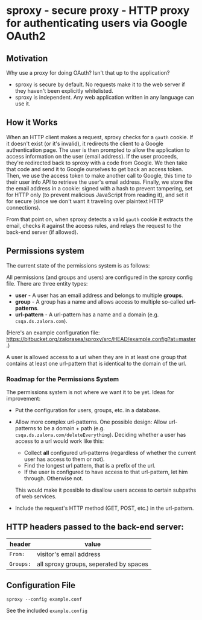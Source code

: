 # sproxy - secure proxy - HTTP proxy for authenticating users via Google OAuth2

## Motivation

Why use a proxy for doing OAuth? Isn't that up to the application?

 * sproxy is secure by default. No requests make it to the web server if they haven't been explicitly whitelisted.
 * sproxy is independent. Any web application written in any language can use it.

## How it Works

When an HTTP client makes a request, sproxy checks for a `gauth` cookie. If it doesn't exist (or it's invalid), it redirects the client to a Google authentication page. The user is then prompted to allow the application to access information on the user (email address). If the user proceeds, they're redirected back to sproxy with a code from Google. We then take that code and send it to Google ourselves to get back an access token. Then, we use the access token to make another call to Google, this time to their user info API to retrieve the user's email address. Finally, we store the the email address in a cookie: signed with a hash to prevent tampering, set for HTTP only (to prevent malicious JavaScript from reading it), and set it for secure (since we don't want it traveling over plaintext HTTP connections).

From that point on, when sproxy detects a valid `gauth` cookie it extracts the email, checks it against the access rules, and relays the request to the back-end server (if allowed).

## Permissions system

The current state of the permissions system is as follows:

All permissions (and groups and users) are configured in the sproxy config file. There are three entity types:

- **user** - A user has an email address and belongs to multiple **groups**.
- **group** - A group has a name and allows access to multiple so-called **url-patterns**.
- **url-pattern** - A url-pattern has a name and a domain (e.g. `csqa.ds.zalora.com`).

(Here's an example configuration file: https://bitbucket.org/zalorasea/sproxy/src/HEAD/example.config?at=master .)

A user is allowed access to a url when they are in at least one group that contains at least one url-pattern that is identical
to the domain of the url.

### Roadmap for the Permissions System

The permissions system is not where we want it to be yet. Ideas for improvement:

- Put the configuration for users, groups, etc. in a database.
- Allow more complex url-patterns. One possible design: Allow url-patterns to be
  a domain + path (e.g. `csqa.ds.zalora.com/deleteEverything`). Deciding whether a user
  has access to a url would work like this:
  
    - Collect **all** configured url-patterns (regardless of whether the current user 
      has access to them or not).
    - Find the longest url pattern, that is a prefix of the url.
    - If the user is configured to have access to that url-pattern, let him through. Otherwise not.

  This would make it possible to disallow users access to certain subpaths of web services.

- Include the request's HTTP method (GET, POST, etc.) in the url-pattern.

## HTTP headers passed to the back-end server:

header    | value
--------- | -----
`From:`   | visitor's email address
`Groups:` | all sproxy groups, seperated by spaces

## Configuration File

```
sproxy --config example.conf
```

See the included `example.config`
